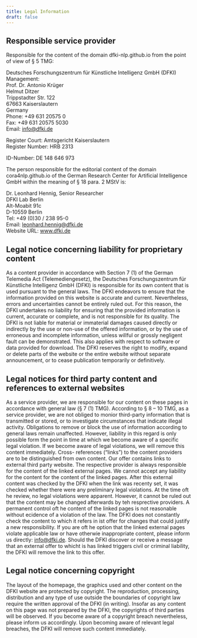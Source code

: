 ```yaml
---
title: Legal Information
draft: false
---
```


## Responsible service provider
Responsible for the content of the domain dfki-nlp.github.io from the point of view of § 5 TMG:

Deutsches Forschungszentrum für Künstliche Intelligenz GmbH (DFKI)
Management:  
Prof. Dr. Antonio Krüger  
Helmut Ditzer  
Trippstadter Str. 122  
67663 Kaiserslautern  
Germany  
Phone: +49 631 20575 0  
Fax: +49 631 20575 5030  
Email: info@dfki.de  

Register Court: Amtsgericht Kaiserslautern  
Register Number: HRB 2313  

ID-Number: DE 148 646 973  


The person responsible for the editorial content of the domain cora4nlp.github.io of the German Research Center for Artificial Intelligence GmbH within the meaning of § 18 para. 2 MStV is:

Dr. Leonhard Hennig, Senior Researcher  
DFKI Lab Berlin  
Alt-Moabit 91c  
D-10559 Berlin  
Tel: +49 (0)30 / 238 95-0  
Email: leonhard.hennig@dfki.de  
Website URL: www.dfki.de  


## Legal notice concerning liability for proprietary content
As a content provider in accordance with Section 7 (1) of the German Telemedia Act (Telemediengesetz), the Deutsches Forschungszentrum für Künstliche Intelligenz GmbH (DFKI) is responsible for its own content that is used pursuant to the general laws. The DFKI endeavors to ensure that the information provided on this website is accurate and current. Nevertheless, errors and uncertainties cannot be entirely ruled out. For this reason, the DFKI undertakes no liability for ensuring that the provided information is current, accurate or complete, and is not responsible for its quality. The DFKI is not liable for material or immaterial damages caused directly or indirectly by the use or non-use of the offered information, or by the use of erroneous and incomplete information, unless willful or grossly negligent fault can be demonstrated. This also applies with respect to software or data provided for download. The DFKI reserves the right to modify, expand or delete parts of the website or the entire website without separate announcement, or to cease publication temporarily or definitively.

## Legal notices for third party content and references to external websites
As a service provider, we are responsible for our content on these pages in accordance with general law (§ 7 (1) TMG). According to § 8 – 10 TMG, as a service provider, we are not obliged to monior third-party information that is transmitted or stored, or to investigate circumstances that indicate illegal activity. Obligations to remove or block the use of information according to general laws remain unaffected. However, liability in this regard is only possible form the point in time at which we become aware of a specific legal violation. If we become aware of legal violations, we will remove this content immediately. Cross- references (“links”) to the content providers are to be distinguished from own content. Our offer contains links to external third party website. The respective provider is always responsible for the content of the linked external pages. We cannot accept any liability for the content for the content of the linked pages. After this external content was checked by the DFKI when the link was recenty set, it was checked whether there were any preliminary legal violations. At the time oft he review, no legal violations were apparent. However, it cannot be ruled out that the content may be changed afterwards by teh resprective providers. A permanent control oft he content of the linked pages is not reasonable without ecidence of a violation of the law. The DFKI does not constantly check the content to which it refers in ist offer for changes that could justify a new responsibility. If you are oft he option that the linked external pages violate applicable law or have otherwie inappropriate content, please inform us directly: info@dfki.de. Should the DFKI discover or receive a message that an external offer to whicht is has linked triggers civil or criminal liability, the DFKI will remove the link to this offer.

## Legal notice concerning copyright
The layout of the homepage, the graphics used and other content on the DFKI website are protected by copyright. The reproduction, processing, distribution and any type of use outside the boundaries of copyright law require the written approval of the DFKI (in writing). Insofar as any content on this page was not prepared by the DFKI, the copyrights of third parties will be observed. If you become aware of a copyright breach nevertheless, please inform us accordingly. Upon becoming aware of relevant legal breaches, the DFKI will remove such content immediately. 
